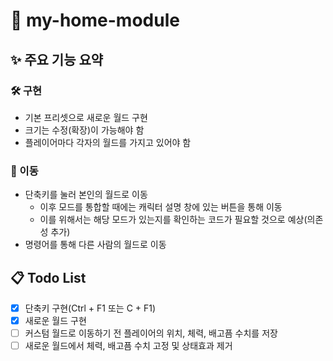 # 🏡 my-home-module

## ✨ 주요 기능 요약

### 🛠️ 구현
* 기본 프리셋으로 새로운 월드 구현
* 크기는 수정(확장)이 가능해야 함
* 플레이어마다 각자의 월드를 가지고 있어야 함

### 🚪 이동
* 단축키를 눌러 본인의 월드로 이동
  * 이후 모드를 통합할 때에는 캐릭터 설명 창에 있는 버튼을 통해 이동
  * 이를 위해서는 해당 모드가 있는지를 확인하는 코드가 필요할 것으로 예상(의존성 추가)
* 명령어를 통해 다른 사람의 월드로 이동

## 📋 Todo List
- [x] 단축키 구현(Ctrl + F1 또는 C + F1)
- [x] 새로운 월드 구현
- [ ] 커스텀 월드로 이동하기 전 플레이어의 위치, 체력, 배고픔 수치를 저장 
- [ ] 새로운 월드에서 체력, 배고픔 수치 고정 및 상태효과 제거
